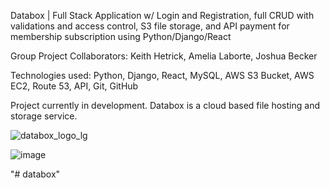 Databox | Full Stack Application w/ Login and Registration, full CRUD with validations and access control, S3 file storage, and API payment for membership subscription using Python/Django/React

Group Project Collaborators: Keith Hetrick, Amelia Laborte, Joshua Becker

Technologies used: Python, Django, React, MySQL, AWS S3 Bucket, AWS EC2, Route 53, API, Git, GitHub

Project currently in development. Databox is a cloud based file hosting and storage service. 

![databox_logo_lg](https://user-images.githubusercontent.com/98496684/197373955-cbe7722c-2985-4a45-bcc5-cb3ddcf981c7.png)

![image](https://user-images.githubusercontent.com/98496684/201859374-f3441fef-cd5f-4235-82ac-08870082d49a.png)

"# databox" 


